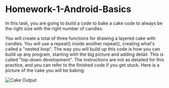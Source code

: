 # Homework-1-Android-Basics
In this task, you are going to build a code to bake a cake code to always be the right size with the right number of candles.

You will create a total of three functions for drawing a layered cake with candles.
You will use a repeat() inside another repeat(), creating what's called a "nested loop".
The way you will build up this code is how you can build up any program, starting with the big picture and adding detail. This is called "top-down development".
The instructions are not as detailed for this practice, and you can refer to the finished code if you get stuck.
Here is a picture of the cake you will be baking:

![Cake Output](https://github.com/shaima-alghamdi-tuwaiq/Homework-1-Android-Basics/blob/a745ff19ff5912d2533905b53421b6a3f0cbd85d/output.png)
